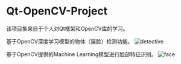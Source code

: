 # Qt-OpenCV-Project
该项目集来自于个人对Qt框架和OpenCV库的学习。

基于OpenCV深度学习模型的物体（猫脸）检测功能。
![detective](https://user-images.githubusercontent.com/48480901/202097854-d8b00d88-7622-46c7-aaa8-2945135e1fdc.jpg)

基于OpenCV提供的Machine Learning模型进行脸部特征识别。
![face](https://user-images.githubusercontent.com/48480901/202097766-52edcdd8-ced7-43c4-a908-2fa2f5403c2b.jpg)
